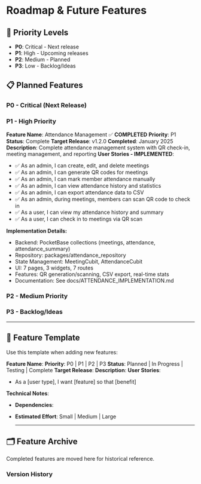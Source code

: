 # Roadmap & Future Features

## 🎯 Priority Levels

- **P0**: Critical - Next release
- **P1**: High - Upcoming releases
- **P2**: Medium - Planned
- **P3**: Low - Backlog/Ideas

## 📋 Planned Features

### P0 - Critical (Next Release)

<!-- Features planned for the immediate next release -->

### P1 - High Priority

<!-- Features planned for upcoming releases -->

**Feature Name**: Attendance Management ✅ **COMPLETED**
**Priority**: P1
**Status**: Complete
**Target Release**: v1.2.0
**Completed**: January 2025
**Description**: Complete attendance management system with QR check-in, meeting management, and reporting
**User Stories - IMPLEMENTED**:

- ✅ As an admin, I can create, edit, and delete meetings
- ✅ As an admin, I can generate QR codes for meetings
- ✅ As an admin, I can mark member attendance manually
- ✅ As an admin, I can view attendance history and statistics
- ✅ As an admin, I can export attendance data to CSV
- ✅ As an admin, during meetings, members can scan QR code to check in
- ✅ As a user, I can view my attendance history and summary
- ✅ As a user, I can check in to meetings via QR scan

**Implementation Details:**
- Backend: PocketBase collections (meetings, attendance, attendance_summary)
- Repository: packages/attendance_repository
- State Management: MeetingCubit, AttendanceCubit
- UI: 7 pages, 3 widgets, 7 routes
- Features: QR generation/scanning, CSV export, real-time stats
- Documentation: See docs/ATTENDANCE_IMPLEMENTATION.md

### P2 - Medium Priority

<!-- Features in planning stage -->

### P3 - Backlog/Ideas

<!-- Feature ideas and wishlist items -->

---

## 📝 Feature Template

Use this template when adding new features:

**Feature Name**:
**Priority**: P0 | P1 | P2 | P3
**Status**: Planned | In Progress | Testing | Complete
**Target Release**:
**Description**:
**User Stories**:

- As a [user type], I want [feature] so that [benefit]

**Technical Notes**:

- **Dependencies**:

- **Estimated Effort**: Small | Medium | Large

  ***

## 🗂️ Feature Archive

Completed features are moved here for historical reference.

### Version History

<!-- Completed features organized by version -->
